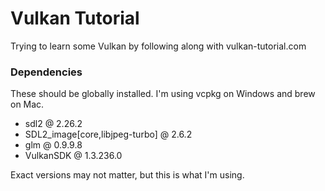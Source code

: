 Vulkan Tutorial
==================

Trying to learn some Vulkan by following along with vulkan-tutorial.com

### Dependencies

These should be globally installed. I'm using vcpkg on Windows and brew on Mac.

- sdl2 @ 2.26.2
- SDL2_image[core,libjpeg-turbo] @ 2.6.2
- glm @ 0.9.9.8
- VulkanSDK @ 1.3.236.0

Exact versions may not matter, but this is what I'm using.
